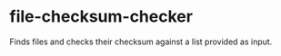 file-checksum-checker
=====================

Finds files and checks their checksum against a list provided as input.
